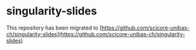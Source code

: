 # singularity-slides

This repository has been migrated to [https://github.com/scicore-unibas-ch/singularity-slides](https://github.com/scicore-unibas-ch/singularity-slides)
